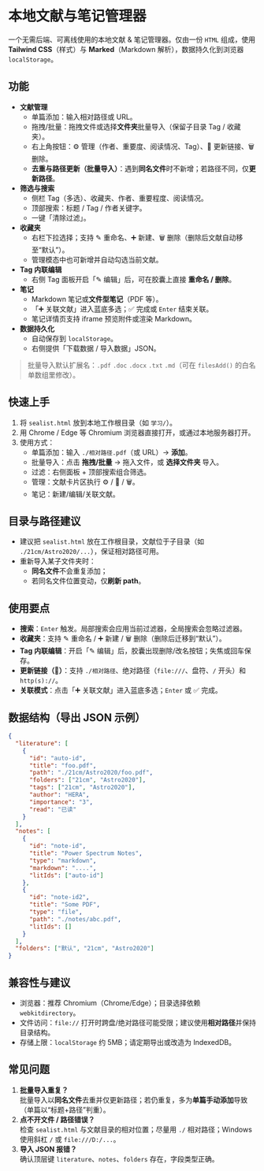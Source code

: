 # 本地文献与笔记管理器

一个无需后端、可离线使用的本地文献 & 笔记管理器。仅由一份 `HTML` 组成，使用 **Tailwind CSS**（样式）与 **Marked**（Markdown 解析），数据持久化到浏览器 `localStorage`。

## 功能

- **文献管理**
  - 单篇添加：输入相对路径或 URL。
  - 拖拽/批量：拖拽文件或选择**文件夹**批量导入（保留子目录 Tag / 收藏夹）。
  - 右上角按钮：⚙️ 管理（作者、重要度、阅读情况、Tag）、🔗 更新链接、🗑 删除。
  - **去重与路径更新（批量导入）**：遇到**同名文件**时不新增；若路径不同，仅**更新路径**。
- **筛选与搜索**
  - 侧栏 Tag（多选）、收藏夹、作者、重要程度、阅读情况。
  - 顶部搜索：标题 / Tag / 作者关键字。
  - 一键「清除过滤」。
- **收藏夹**
  - 右栏下拉选择；支持 ✎ 重命名、➕ 新建、🗑 删除（删除后文献自动移至“默认”）。
  - 管理模态中也可新增并自动勾选当前文献。
- **Tag 内联编辑**
  - 右侧 Tag 面板开启「✎ 编辑」后，可在胶囊上直接 **重命名 / 删除**。
- **笔记**
  - Markdown 笔记或**文件型笔记**（PDF 等）。
  - 「➕ 关联文献」进入蓝底多选；✅ 完成或 `Enter` 结束关联。
  - 笔记详情页支持 iframe 预览附件或渲染 Markdown。
- **数据持久化**
  - 自动保存到 `localStorage`。
  - 右侧提供「下载数据 / 导入数据」JSON。

> 批量导入默认扩展名：`.pdf` `.doc` `.docx` `.txt` `.md`（可在 `filesAdd()` 的白名单数组里修改）。

## 快速上手

1. 将 `sealist.html` 放到本地工作根目录（如 `学习/`）。
2. 用 Chrome / Edge 等 Chromium 浏览器直接打开，或通过本地服务器打开。
3. 使用方式：
   - 单篇添加：输入 `./相对路径.pdf`（或 URL）→ **添加**。
   - 批量导入：点击 **拖拽/批量** → 拖入文件，或 **选择文件夹** 导入。
   - 过滤：右侧面板 + 顶部搜索组合筛选。
   - 管理：文献卡片区执行 ⚙️ / 🔗 / 🗑。
   - 笔记：新建/编辑/关联文献。

## 目录与路径建议

- 建议把 `sealist.html` 放在工作根目录，文献位于子目录（如 `./21cm/Astro2020/...`），保证相对路径可用。
- 重新导入某子文件夹时：
  - **同名文件**不会重复添加；
  - 若同名文件位置变动，仅**刷新 path**。

## 使用要点

- **搜索**：`Enter` 触发。局部搜索会应用当前过滤器，全局搜索会忽略过滤器。
- **收藏夹**：支持 ✎ 重命名 / ➕ 新建 / 🗑 删除（删除后迁移到“默认”）。
- **Tag 内联编辑**：开启「✎ 编辑」后，胶囊出现删除/改名按钮；失焦或回车保存。
- **更新链接（🔗）**：支持 `./相对路径`、绝对路径（`file:///`、盘符、`/` 开头）和 `http(s)://`。
- **关联模式**：点击「➕ 关联文献」进入蓝底多选；`Enter` 或 ✅ 完成。

## 数据结构（导出 JSON 示例）

```json
{
  "literature": [
    {
      "id": "auto-id",
      "title": "foo.pdf",
      "path": "./21cm/Astro2020/foo.pdf",
      "folders": ["21cm", "Astro2020"],
      "tags": ["21cm", "Astro2020"],
      "author": "HERA",
      "importance": "3",
      "read": "已读"
    }
  ],
  "notes": [
    {
      "id": "note-id",
      "title": "Power Spectrum Notes",
      "type": "markdown",
      "markdown": "....",
      "litIds": ["auto-id"]
    },
    {
      "id": "note-id2",
      "title": "Some PDF",
      "type": "file",
      "path": "./notes/abc.pdf",
      "litIds": []
    }
  ],
  "folders": ["默认", "21cm", "Astro2020"]
}
```

## 兼容性与建议

- 浏览器：推荐 Chromium（Chrome/Edge）；目录选择依赖 `webkitdirectory`。
- 文件访问：`file://` 打开时跨盘/绝对路径可能受限；建议使用**相对路径**并保持目录结构。
- 存储上限：`localStorage` 约 5MB；请定期导出或改造为 IndexedDB。

## 常见问题

1. **批量导入重复？**  
   批量导入以**同名文件**去重并仅更新路径；若仍重复，多为**单篇手动添加**导致（单篇以“标题+路径”判重）。
2. **点不开文件 / 路径错误？**  
   检查 `sealist.html` 与文献目录的相对位置；尽量用 `./` 相对路径；Windows 使用斜杠 `/` 或 `file:///D:/...`。
3. **导入 JSON 报错？**  
   确认顶层键 `literature`、`notes`、`folders` 存在，字段类型正确。
